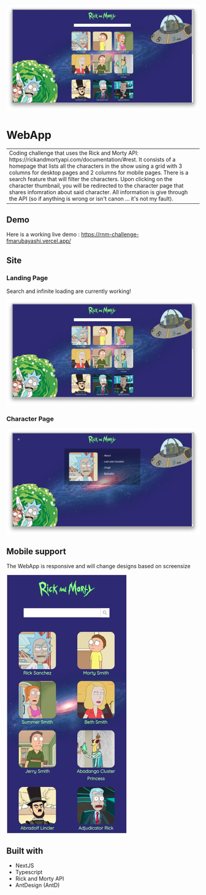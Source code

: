 # ![WebApp](public/homescreen.png?raw=true)
# WebApp
<table>
<tr>
<td>
    Coding challenge that uses the Rick and Morty API: https://rickandmortyapi.com/documentation/#rest.
    It consists of a homepage that lists all the characters in the show using a grid with 3 columns for desktop pages and 2 columns for mobile pages.
    There is a search feature that will filter the characters.
    Upon clicking on the character thumbnail, you will be redirected to the character page that shares infomration about said character. All information is give through the API (so if anything is wrong or isn't canon ... it's not my fault).
</td>
</tr>
</table>


## Demo
Here is a working live demo :  https://rnm-challenge-fmarubayashi.vercel.app/


## Site

### Landing Page
Search and infinite loading are currently working!

![](public/homescreen.png?raw=true)

### Character Page
![](public/characterdetails.png?raw=true)

## Mobile support
The WebApp is responsive and will change designs based on screensize

![](public/mobile.png?raw=true)

## Built with 

- NextJS
- Typescript
- Rick and Morty API
- AntDesign (AntD)
